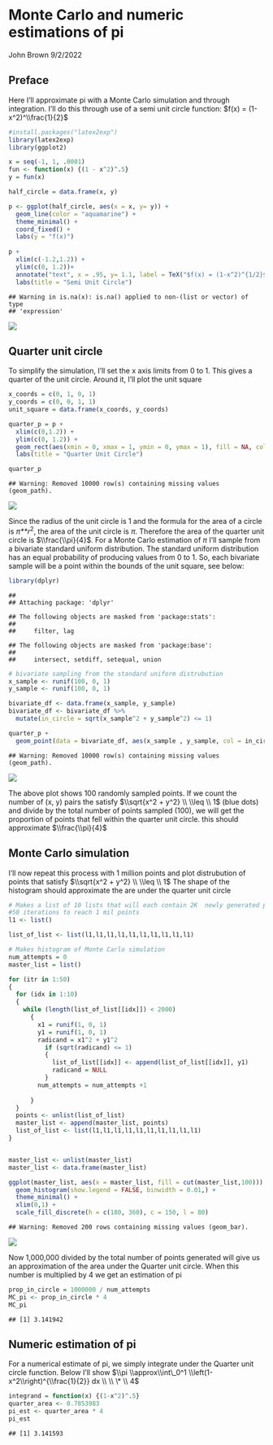 Monte Carlo and numeric estimations of pi
================
John Brown
9/2/2022

## Preface

Here I’ll approximate pi with a Monte Carlo simulation and through
integration. I’ll do this through use of a semi unit circle function:
$f(x) = (1-x^2)^\\frac{1}{2}$

``` r
#install.packages("latex2exp")
library(latex2exp)
library(ggplot2)

x = seq(-1, 1, .0001)
fun <- function(x) {(1 - x^2)^.5}
y = fun(x)

half_circle = data.frame(x, y)

p <- ggplot(half_circle, aes(x = x, y= y)) +
  geom_line(color = "aquamarine") +
  theme_minimal() +
  coord_fixed() +
  labs(y = "f(x)") 
  
p + 
  xlim(c(-1.2,1.2)) +
  ylim(c(0, 1.2))+
  annotate("text", x = .95, y= 1.1, label = TeX("$f(x) = (1-x^2)^{1/2}$"), parse = TRUE) +
  labs(title = "Semi Unit Circle")
```

    ## Warning in is.na(x): is.na() applied to non-(list or vector) of type
    ## 'expression'

![](Pi_estimate_in_R_files/figure-gfm/unnamed-chunk-1-1.png)<!-- -->

## Quarter unit circle

To simplify the simulation, I’ll set the x axis limits from 0 to 1. This
gives a quarter of the unit circle. Around it, I’ll plot the unit square

``` r
x_coords = c(0, 1, 0, 1)
y_coords = c(0, 0, 1, 1)
unit_square = data.frame(x_coords, y_coords)

quarter_p = p + 
  xlim(c(0,1.2)) +
  ylim(c(0, 1.2)) +
  geom_rect(aes(xmin = 0, xmax = 1, ymin = 0, ymax = 1), fill = NA, col = "deeppink2") +
  labs(title = "Quarter Unit Circle")

quarter_p
```

    ## Warning: Removed 10000 row(s) containing missing values (geom_path).

![](Pi_estimate_in_R_files/figure-gfm/unnamed-chunk-2-1.png)<!-- -->

Since the radius of the unit circle is 1 and the formula for the area of
a circle is *π**r*<sup>2</sup>, the area of the unit circle is *π*.
Therefore the area of the quarter unit circle is $\\frac{\\pi}{4}$. For
a Monte Carlo estimation of *π* I’ll sample from a bivariate standard
uniform distribution. The standard uniform distribution has an equal
probability of producing values from 0 to 1. So, each bivariate sample
will be a point within the bounds of the unit square, see below:

``` r
library(dplyr)
```

    ## 
    ## Attaching package: 'dplyr'

    ## The following objects are masked from 'package:stats':
    ## 
    ##     filter, lag

    ## The following objects are masked from 'package:base':
    ## 
    ##     intersect, setdiff, setequal, union

``` r
# bivariate sampling from the standard uniform distrubution
x_sample <- runif(100, 0, 1)
y_sample <- runif(100, 0, 1)

bivariate_df <- data.frame(x_sample, y_sample)
bivariate_df <- bivariate_df %>%
  mutate(in_circle = sqrt(x_sample^2 + y_sample^2) <= 1)

quarter_p + 
  geom_point(data = bivariate_df, aes(x_sample , y_sample, col = in_circle)) 
```

    ## Warning: Removed 10000 row(s) containing missing values (geom_path).

![](Pi_estimate_in_R_files/figure-gfm/unnamed-chunk-3-1.png)<!-- -->

The above plot shows 100 randomly sampled points. If we count the number
of (x, y) pairs the satisfy $\\sqrt{x^2 + y^2} \\ \\leq \\ 1$ (blue
dots) and divide by the total number of points sampled (100), we will
get the proportion of points that fell within the quarter unit circle.
this should approximate $\\frac{\\pi}{4}$

## Monte Carlo simulation

I’ll now repeat this process with 1 million points and plot distrubution
of points that satisfy $\\sqrt{x^2 + y^2} \\ \\leq \\ 1$ The shape of
the histogram should approximate the are under the quarter unit circle

``` r
# Makes a list of 10 lists that will each contain 2K  newly generated points over 
#50 iterations to reach 1 mil points
l1 <- list()

list_of_list <- list(l1,l1,l1,l1,l1,l1,l1,l1,l1,l1)

# Makes histogram of Monte Carlo simulation
num_attempts = 0
master_list = list()

for (itr in 1:50)
{
  for (idx in 1:10)
  {
    while (length(list_of_list[[idx]]) < 2000)
      {
        x1 = runif(1, 0, 1)
        y1 = runif(1, 0, 1)
        radicand = x1^2 + y1^2
          if (sqrt(radicand) <= 1)
          {
            list_of_list[[idx]] <- append(list_of_list[[idx]], y1)
            radicand = NULL
          }
        num_attempts = num_attempts +1
        
      }
  }
  points <- unlist(list_of_list)
  master_list <- append(master_list, points)
  list_of_list <- list(l1,l1,l1,l1,l1,l1,l1,l1,l1,l1)
}


master_list <- unlist(master_list)
master_list <- data.frame(master_list)

ggplot(master_list, aes(x = master_list, fill = cut(master_list,100))) +
  geom_histogram(show.legend = FALSE, binwidth = 0.01,) +
  theme_minimal() +
  xlim(0,1) +
  scale_fill_discrete(h = c(180, 360), c = 150, l = 80)
```

    ## Warning: Removed 200 rows containing missing values (geom_bar).

![](Pi_estimate_in_R_files/figure-gfm/unnamed-chunk-4-1.png)<!-- -->

Now 1,000,000 divided by the total number of points generated will give
us an approximation of the area under the Quarter unit circle. When this
number is multiplied by 4 we get an estimation of pi

``` r
prop_in_circle = 1000000 / num_attempts
MC_pi <- prop_in_circle * 4
MC_pi
```

    ## [1] 3.141942

## Numeric estimation of pi

For a numerical estimate of pi, we simply integrate under the Quarter
unit circle function. Below I’ll show
$\\pi \\approx\\int\_0^1 \\left(1-x^2\\right)^{\\frac{1}{2}} dx \\ \\ \* \\ 4$

``` r
integrand = function(x) {(1-x^2)^.5}
quarter_area <- 0.7853983
pi_est <- quarter_area * 4
pi_est
```

    ## [1] 3.141593
